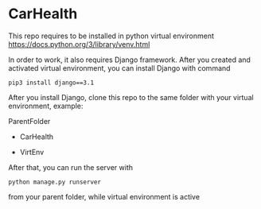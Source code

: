 # CarHealth

This repo requires to be installed in python virtual environment
https://docs.python.org/3/library/venv.html

In order to work, it also requires Django framework.
After you created and activated virtual environment, you can install Django with command
```
pip3 install django==3.1
```
After you install Django, clone this repo to the same folder with your virtual environment, example: 

ParentFolder

-  CarHealth
  
-  VirtEnv

After that, you can run the server with 
```
python manage.py runserver
```
from your parent folder, while virtual environment is active

